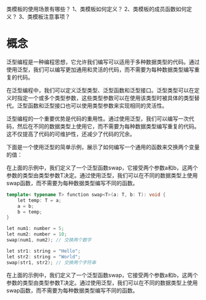 类模板的使用场景有哪些？
1、类模板如何定义？
2、类模板的成员函数如何定义？
3、类模板注意事项？


# 概念 

泛型编程是一种编程思想，它允许我们编写可以适用于多种数据类型的代码。通过使用泛型，我们可以编写更加通用和灵活的代码，而不需要为每种数据类型编写重复的代码。  

在泛型编程中，我们可以定义泛型类型、泛型函数和泛型接口。泛型类型可以在定义时指定一个或多个类型参数，这些类型参数可以在使用该类型时被具体的类型替代。泛型函数和泛型接口也可以使用类型参数来实现相同的灵活性。

泛型编程的一个重要优势是代码的重用性。通过使用泛型，我们可以编写一次代码，然后在不同的数据类型上使用它，而不需要为每种数据类型编写重复的代码。这不仅提高了代码的可维护性，还减少了代码的冗余。

下面是一个使用泛型的简单示例，展示了如何编写一个通用的函数来交换两个变量的值：

在上面的示例中，我们定义了一个泛型函数swap，它接受两个参数a和b，这两个参数的类型由类型参数T决定。通过使用泛型，我们可以在不同的数据类型上使用swap函数，而不需要为每种数据类型编写不同的函数。
```cpp
template< typename T> function swap<T>(a: T, b: T): void {
    let temp: T = a;
    a = b;
    b = temp;
}

let num1: number = 5;
let num2: number = 10;
swap(num1, num2); // 交换两个数字

let str1: string = "Hello";
let str2: string = "World";
swap(str1, str2); // 交换两个字符串
```

在上面的示例中，我们定义了一个泛型函数swap，它接受两个参数a和b，这两个参数的类型由类型参数T决定。通过使用泛型，我们可以在不同的数据类型上使用swap函数，而不需要为每种数据类型编写不同的函数。